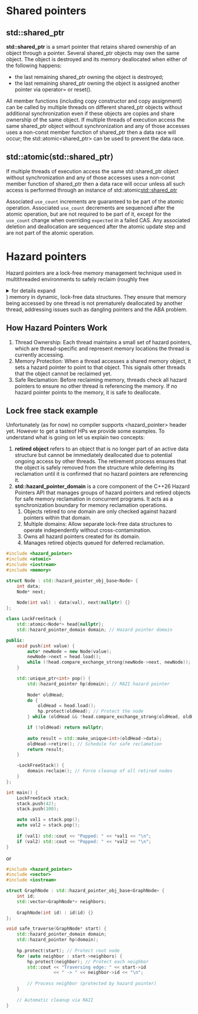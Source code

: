 # Shared pointers

## std::shared_ptr

**std::shared_ptr** is a smart pointer that retains shared ownership of an object through a pointer. Several shared_ptr objects may own the same object. The object is destroyed and its memory deallocated when either of the following happens:
  - the last remaining shared_ptr owning the object is destroyed;
  - the last remaining shared_ptr owning the object is assigned another pointer via operator= or reset().

All member functions (including copy constructor and copy assignment) can be called by multiple threads on different shared_ptr objects without additional synchronization even if these objects are copies and share ownership of the same object. If multiple threads of execution access the same shared_ptr object without synchronization and any of those accesses uses a non-const member function of shared_ptr then a data race will occur; the std::atomic<shared_ptr> can be used to prevent the data race.

## std::atomic&lang;std::shared_ptr&rang;

If multiple threads of execution access the same std::shared_ptr object without synchronization and any of those accesses uses a non-const member function of shared_ptr then a data race will occur unless all such access is performed through an instance of std::atomic<std::shared_ptr>

Associated `use_count` increments are guaranteed to be part of the atomic operation. Associated `use_count` decrements are sequenced after the atomic operation, but are not required to be part of it, except for the `use_count` change when overriding `expected` in a failed CAS. Any associated deletion and deallocation are sequenced after the atomic update step and are not part of the atomic operation.
# Hazard pointers

Hazard pointers are a lock-free memory management technique used in multithreaded environments to safely reclaim 
(roughly free <details>
  <summary>for details expand</summary>
  <p>Reclamation refers to the process of freeing or recovering resources, particularly memory, 
    that are no longer in use by a program or system. In computing, memory reclamation ensures efficient 
    utilization of finite memory by safely deallocating memory blocks that have been detached from data structures 
    but are still referenced by threads. This is critical in concurrent programming, where improper reclamation can 
    lead to issues such as use-after-free errors, memory leaks, or dangling pointers.
  </p>
</details>) memory in dynamic, 
lock-free data structures. They ensure that memory being accessed by one thread is not prematurely deallocated by another thread, 
addressing issues such as dangling pointers and the ABA problem.

## How Hazard Pointers Work
  1. Thread Ownership: Each thread maintains a small set of hazard pointers, which are thread-specific and represent memory locations the thread is currently accessing.
  2. Memory Protection: When a thread accesses a shared memory object, it sets a hazard pointer to point to that object. This signals other threads that the object cannot be reclaimed yet.
  3. Safe Reclamation: Before reclaiming memory, threads check all hazard pointers to ensure no other thread is referencing the memory. If no hazard pointer points to the memory, it is safe to deallocate.

## Lock free stack example

Unfortunately (as for now) no compiler supports <hazard_pointer> header yet. However to get a tasteof HPs we provide some examples. To understand what is going on let us explain two concepts:
1. **retired object** refers to an object that is no longer part of an active data structure but cannot be immediately deallocated due to potential ongoing access by other threads. The retirement process ensures that the object is safely removed from the structure while deferring its reclamation until it is confirmed that no hazard pointers are referencing it.
2. **std::hazard_pointer_domain** is a core component of the C++26 Hazard Pointers API that manages groups of hazard pointers and retired objects for safe memory reclamation in concurrent programs. It acts as a synchronization boundary for memory reclamation operations.
   1.  Objects retired to one domain are only checked against hazard pointers within that domain.
   2.  Multiple domains: Allow separate lock-free data structures to operate independently without cross-contamination.
   3.  Owns all hazard pointers created for its domain.
   4.  Manages retired objects queued for deferred reclamation.


```cpp
#include <hazard_pointer>
#include <atomic>
#include <iostream>
#include <memory>

struct Node : std::hazard_pointer_obj_base<Node> {
    int data;
    Node* next;
    
    Node(int val) : data(val), next(nullptr) {}
};

class LockFreeStack {
    std::atomic<Node*> head{nullptr};
    std::hazard_pointer_domain domain; // Hazard pointer domain

public:
    void push(int value) {
        auto* newNode = new Node(value);
        newNode->next = head.load();
        while (!head.compare_exchange_strong(newNode->next, newNode));
    }

    std::unique_ptr<int> pop() {
        std::hazard_pointer hp(domain); // RAII hazard pointer
        
        Node* oldHead;
        do {
            oldHead = head.load();
            hp.protect(oldHead); // Protect the node
        } while (oldHead && !head.compare_exchange_strong(oldHead, oldHead->next));

        if (!oldHead) return nullptr;
        
        auto result = std::make_unique<int>(oldHead->data);
        oldHead->retire(); // Schedule for safe reclamation
        return result;
    }

    ~LockFreeStack() {
        domain.reclaim(); // Force cleanup of all retired nodes
    }
};

int main() {
    LockFreeStack stack;
    stack.push(42);
    stack.push(100);

    auto val1 = stack.pop();
    auto val2 = stack.pop();
    
    if (val1) std::cout << "Popped: " << *val1 << "\n";
    if (val2) std::cout << "Popped: " << *val2 << "\n";
}
```

or 

```cpp
#include <hazard_pointer>
#include <vector>
#include <iostream>

struct GraphNode : std::hazard_pointer_obj_base<GraphNode> {
    int id;
    std::vector<GraphNode*> neighbors;
    
    GraphNode(int id) : id(id) {}
};

void safe_traverse(GraphNode* start) {
    std::hazard_pointer_domain domain;
    std::hazard_pointer hp(domain);
    
    hp.protect(start); // Protect root node
    for (auto neighbor : start->neighbors) {
        hp.protect(neighbor); // Protect each neighbor
        std::cout << "Traversing edge: " << start->id 
                  << " -> " << neighbor->id << "\n";
        
        // Process neighbor (protected by hazard pointer)
    }
    
    // Automatic cleanup via RAII
}
```

